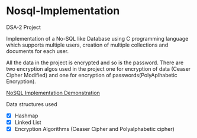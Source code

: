 # Nosql-Implementation
DSA-2 Project

Implementation of a No-SQL like Database using C programming language which supports multiple users, creation of multiple collections and documents for each user.

All the data in the project is encrypted and so is the password. 
There are two encryption algos used in the project one for encryption of data (Ceaser Cipher Modified) and one for encryption of passwords(PolyAplhabetic Encryption).


[NoSQL Implementation Demonstration ](https://github.com/PratyayDhond/Nosql-Implementation/assets/80563848/e44d2304-6300-4eed-91f2-b6b066a9dec5)

Data structures used
-[x] Hashmap
-[x] Linked List
-[x] Encryption Algorithms (Ceaser Cipher and Polyalphabetic cipher)

